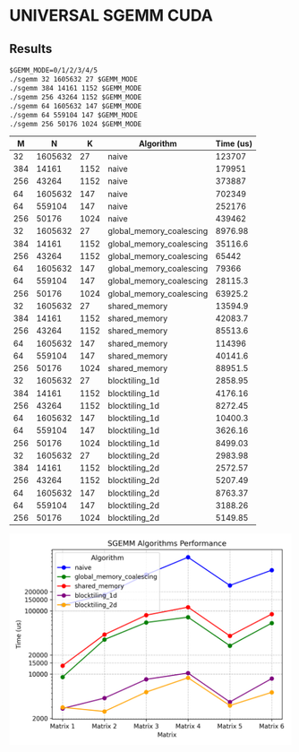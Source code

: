 # UNIVERSAL SGEMM CUDA

## Results

```
$GEMM_MODE=0/1/2/3/4/5
./sgemm 32 1605632 27 $GEMM_MODE
./sgemm 384 14161 1152 $GEMM_MODE
./sgemm 256 43264 1152 $GEMM_MODE
./sgemm 64 1605632 147 $GEMM_MODE
./sgemm 64 559104 147 $GEMM_MODE
./sgemm 256 50176 1024 $GEMM_MODE
```


| M | N | K    | Algorithm | Time (us) |
|---|---|---   |-----------|-----------|
|32|1605632|27 |naive|123707|
|384|14161|1152|naive|179951|
|256|43264|1152|naive|373887|
|64|1605632|147|naive|702349|
|64|559104|147 |naive|252176|
|256|50176|1024|naive|439462|
|32|1605632|27|global_memory_coalescing|8976.98|
|384|14161|1152|global_memory_coalescing|35116.6|
|256|43264|1152|global_memory_coalescing|65442|
|64|1605632|147|global_memory_coalescing|79366|
|64|559104|147|global_memory_coalescing|28115.3|
|256|50176|1024|global_memory_coalescing|63925.2|
|32|1605632|27|shared_memory|13594.9|
|384|14161|1152|shared_memory|42083.7|
|256|43264|1152|shared_memory|85513.6|
|64|1605632|147|shared_memory|114396|
|64|559104|147|shared_memory|40141.6|
|256|50176|1024|shared_memory|88951.5|
|32|1605632|27|blocktiling_1d|2858.95|
|384|14161|1152|blocktiling_1d|4176.16|
|256|43264|1152|blocktiling_1d|8272.45|
|64|1605632|147|blocktiling_1d|10400.3|
|64|559104|147|blocktiling_1d| 3626.16|
|256|50176|1024|blocktiling_1d|8499.03|
|32|1605632|27|blocktiling_2d|2983.98|
|384|14161|1152|blocktiling_2d|2572.57|
|256|43264|1152|blocktiling_2d|5207.49|
|64|1605632|147|blocktiling_2d|8763.37|
|64|559104|147|blocktiling_2d| 3188.26|
|256|50176|1024|blocktiling_2d|5149.85|

![picture](./imgs/algorithm_performance_plot.png)